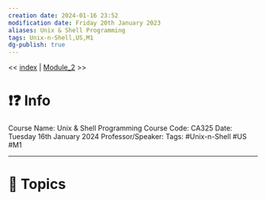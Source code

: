 ```yaml
---
creation date: 2024-01-16 23:52
modification date: Friday 20th January 2023
aliases: Unix & Shell Programming
tags: Unix-n-Shell,US,M1
dg-publish: true
---
```

<< [index](../index.md) | [Module_2](Module_2.md) >>

# ❗❓ Info
Course Name: Unix & Shell Programming
Course Code: CA325
Date: Tuesday 16th January 2024
Professor/Speaker: 
Tags: #Unix-n-Shell #US #M1

---
# 📃 Topics